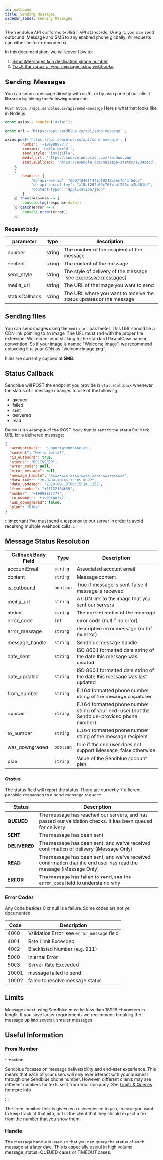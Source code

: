 ```yaml
---
id: outbound
title: Sending Messages
sidebar_label: Sending Messages
---
```


The Sendblue API conforms to REST API standards. Using it, you can send outbound iMessage and SMS to any enabled phone globally. All requests can either be form-encoded or 

In this documentation, we will cover how to:

 1. [Send iMessages to a destination phone number](/docs/outbound#sending-imessages)
 2. [Track the status of your message using webhooks](/docs/outbound#status-callback)

## Sending iMessages

You can send a message directly with cURL or by using one of our client libraries by hitting the following endpoint: 

 `POST https://api.sendblue.co/api/send-message`
Here's what that looks like in Node.js

``` js
const axios = require('axios');

const url = `https://api.sendblue.co/api/send-message` ;

axios.post('https://api.sendblue.co/api/send-message', {
        number: '+19998887777',
        content: 'Hello world!',
        send_style: 'invisible',
        media_url: 'https://source.unsplash.com/random.png',
        statusCallback: 'https://example.com/message-status/1234abcd',
    },
    {
        headers: {
            "sb-api-key-id": "d607fd40ff448cf9219ceec7c41f6dc5",
            "sb-api-secret-key": "a10df202e09c763cbaf291cfa2b361b2",
            "content-type": "application/json"
        }
    }).then(response => {
        console.log(response.data);
    }).catch(error => {
        console.error(error);
    });
```

### Request body
| parameter | type | description |
| --- | --- | --- |
| number | string | The number of the recipient of the message |
| content | string | The content of the message |
| send_style | string | The style of delivery of the message (see [expressive messages](/docs/expressive-messages)) |
| media_url | string | The URL of the image you want to send |
| statusCallback | string | The URL where you want to receive the status updates of the message |

## Sending files

You can send images using the `media_url` parameter. This URL should be a CDN link pointing to an image. The URL must end with the proper file extension. We recommend sticking to the standard PascalCase naming convention. So if your image is named "Welcome Image", we recommend uploading it to your CDN as "WelcomeImage.png". 

Files are currently capped at **5MB**. 

## Status Callback

Sendblue will POST the endpoint you provide in `statusCallback` whenever the status of a message changes to one of the following:

 * queued
 * failed
 * sent
 * delivered
 * read

Below is an example of the POST body that is sent to the statusCallback URL for a delivered message:

``` json
{
  "accountEmail": "support@sendblue.co",
  "content": "Hello world!",
  "is_outbound": true,
  "status": "DELIVERED",
  "error_code": null,
  "error_message": null,
  "message_handle": "xxxxxxxx-xxxx-xxxx-xxxx-xxxxxxxxxx",
  "date_sent": "2020-09-10T06:15:05.962Z",
  "date_updated": "2020-09-10T06:15:14.115Z",
  "from_number": "+15122164639",
  "number": "+19998887777",
  "to_number": "+19998887777",
  "was_downgraded": false,
  "plan": "blue"
}
```

:::important
You must send a response to our server in order to avoid receiving multiple webhook calls.
:::

## Message Status Resolution

| Callback Body Field | Type | Description |
| --- | --- | --- |
| accountEmail | `string` | Associated account email |
| content | `string` | Message content |
| is_outbound | `boolean` | True if message is sent, false if message is received |
| media_url | `string` | A CDN link to the image that you sent our servers |
| status | `string` | The current status of the message |
| error_code | `int` | error code (null if no error) |
| error_message | `string` | descriptive error message (null if no error) |
| message_handle | `string` | Sendblue message handle |
| date_sent | `string` | ISO 8601 formatted date string of the date this message was created |
| date_updated | `string` | ISO 8601 formatted date string of the date this message was last updated |
| from_number | `string` | E.164 formatted phone number string of the message dispatcher |
| number | `string` | E.164 formatted phone number string of your end-user (not the Sendblue-provided phone number) |
| to_number | `string` | E.164 formatted phone number string of the message recipient |
| was_downgraded | `boolean` | true if the end user does not support iMessage, false otherwise |
| plan | `string` | Value of the Sendblue account plan |

### Status

The status field will report the status. There are currently 7 different possible responses to a send-message request:

| Status | Description |
| --- | --- |
| **QUEUED** | The message has reached our servers, and has passed our validation checks. It has been queued for delivery |
| **SENT** | The message has been sent |
| **DELIVERED** | The message has been sent, and we've received confirmation of delivery (iMessage Only) | 
| **READ** | The message has been sent, and we've received confirmation that the end user has read the message (iMessage Only) | 
| **ERROR** | The message has failed to send, see the `error_code` field to understaind why |

### Error Codes

Any Code besides 0 or null is a failure. Some codes are not yet documented.

| Code | Description |
| --- | --- |
| 4000 | Validation Error: see `error_message` field |
| 4001 | Rate Limit Exceeded |
| 4002 | Blacklisted Number (e.g. 911) |
| 5000 | Internal Error |
| 5003 | Server Rate Exceeded |
| 10001 | message failed to send |
| 10002 | failed to resolve message status |

## Limits

Messages sent using Sendblue must be less than 18996 characters in length. If you have larger requirements we recommend breaking the message up into several, smaller messages.

## Useful Information

### From Number

:::caution

Sendblue focuses on message deliverability and end-user experience. This means that each of your users will only ever interact with your business through one Sendblue phone number. However, different clients may see different numbers for texts sent from your company. See [Limits & Queues](messageLimits) for more info

:::

The from_number field is given as a convenience to you, in case you want to keep track of that info, or tell the client that they should expect a text from the number that you show them.

### Handle

The message handle is used so that you can query the status of each message at a later date. This is especially useful in high volume message_status=QUEUED cases or TIMEOUT cases.
